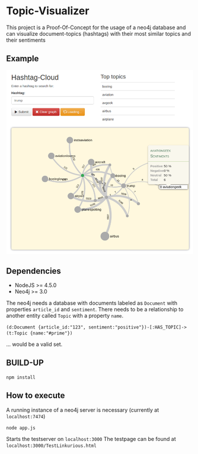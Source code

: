 # Topic-Visualizer
This project is a Proof-Of-Concept for the usage of a neo4j database and can visualize document-topics (hashtags) with their most similar topics and their sentiments

## Example
![example](screenshot.png)

## Dependencies 
- NodeJS >= 4.5.0
- Neo4j >= 3.0

The neo4j needs a database with documents labeled as `Document` with properties `article_id` and `sentiment`. There needs to be a relationship to another entity called `Topic` with a property `name`. 
```
(d:Document {article_id:"123", sentiment:"positive"})-[:HAS_TOPIC]->(t:Topic {name:"#prime"})
```
... would be a valid set.

## BUILD-UP 
```
npm install
```

## How to execute 
A running instance of a neo4j server is necessary (currently at `localhost:7474`)

```
node app.js
```
Starts the testserver on `localhost:3000`
The testpage can be found at `localhost:3000/TestLinkurious.html`
